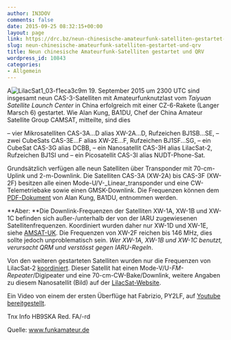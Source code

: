 ```yaml
---
author: IN3DOV
comments: false
date: 2015-09-25 08:32:15+00:00
layout: page
link: https://drc.bz/neun-chinesische-amateurfunk-satelliten-gestartet-und-qrv/
slug: neun-chinesische-amateurfunk-satelliten-gestartet-und-qrv
title: Neun chinesische Amateurfunk-Satelliten gestartet und QRV
wordpress_id: 10843
categories:
- Allgemein
---
```


A![LilacSat1_03-f1eca3c9](https://drc.bz/wp-content/uploads/2015/09/LilacSat1_03-f1eca3c9.png)m 19. September 2015 um 2300 UTC sind insgesamt neun CAS-3-Satelliten mit Amateurfunknutzlast vom _Taiyuan Satellite Launch Center_ in China erfolgreich mit einer CZ-6-Rakete (Langer Marsch 6) gestartet. Wie Alan Kung, BA1DU, Chef der China Amateur Satellite Group CAMSAT, mitteilte, sind dies

– vier Mikrosatelliten CAS-3A...D alias XW-2A...D, Rufzeichen BJ1SB...SE,
– zwei CubeSats CAS-3E...F alias XW-2E...F, Rufzeichen BJ1SF...SG,
– ein CubeSat CAS-3G alias DCBB,
– ein Nanosatellit CAS-3H alias LilacSat-2, Rufzeichen BJ1SI und
– ein Picosatellit CAS-3I alias NUDT-Phone-Sat.

Grundsätzlich verfügen alle neun Satelliten über Transponder mit 70-cm-Uplink und 2-m-Downlink. Die Satelliten CAS-3A (XW-2A) bis CAS-3F (XW-2F) besitzen alle einen Mode-U/V-_Linear_transponder und eine CW-Telemetriebake sowie einen GMSK-Downlink. Die Frequenzen können dem [PDF-Dokument](http://www.amsat.org/wordpress/wp-content/uploads/2015/09/XW-2CAS-3-Sats.pdf) von Alan Kung, BA1DU, entnommen werden.

**Aber: **Die Downlink-Frequenzen der Satelliten XW-1A, XW-1B und XW-1C befinden sich außer-/unterhalb der von der IARU zugewiesenen Satellitenfrequenzen. Koordiniert wurden daher nur XW-1D und XW-1E, siehe [AMSAT-UK](http://www.amsatuk.me.uk/iaru/finished_detail.php?serialnum=470). Die Frequenzen von XW-2F reichen bis 146 MHz, dies sollte jedoch unproblematisch sein. _Wer XW-1A, XW-1B und XW-1C benutzt, verursacht QRM und verstösst gegen IARU-Regeln_.

Von den weiteren gestarteten Satelliten wurden nur die Frequenzen von LilacSat-2 [koordiniert](http://www.amsatuk.me.uk/iaru/formal_detail.php?serialnum=395). Dieser Satellit hat einen Mode-V/U-_FM-Repeater_/Digipeater und eine 70-cm-CW-Bake/Downlink, weitere Angaben zu diesem Nanosatellit (Bild) auf der [LilacSat-Website](http://lilacsat.hit.edu.cn/?page_id=257).

Ein Video von einem der ersten Überflüge hat Fabrizio, PY2LF, auf [Youtube bereitgestellt](https://www.youtube.com/watch?v=gLGvHwZvd-g).

Tnx Info HB9SKA
Red. FA/-rd

Quelle: www.funkamateur.de
